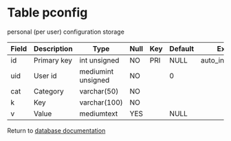 Table pconfig
===========
personal (per user) configuration storage

| Field | Description | Type | Null | Key | Default | Extra |
| ----- | ----------- | ---- | ---- | --- | ------- | ----- |
| id  | Primary key | int unsigned       | NO  | PRI | NULL | auto_increment |    
| uid | User id     | mediumint unsigned | NO  |     | 0    |                |    
| cat | Category    | varchar(50)        | NO  |     |      |                |    
| k   | Key         | varchar(100)       | NO  |     |      |                |    
| v   | Value       | mediumtext         | YES |     | NULL |                |    

Return to [database documentation](help/database)
